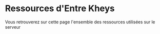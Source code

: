 # Ressources d'Entre Kheys
Vous retrouverez sur cette page l'ensemble des ressources utilisées sur le serveur
